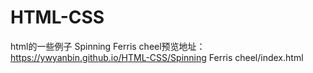 # HTML-CSS
html的一些例子
Spinning Ferris cheel预览地址：https://ywyanbin.github.io/HTML-CSS/Spinning Ferris cheel/index.html

